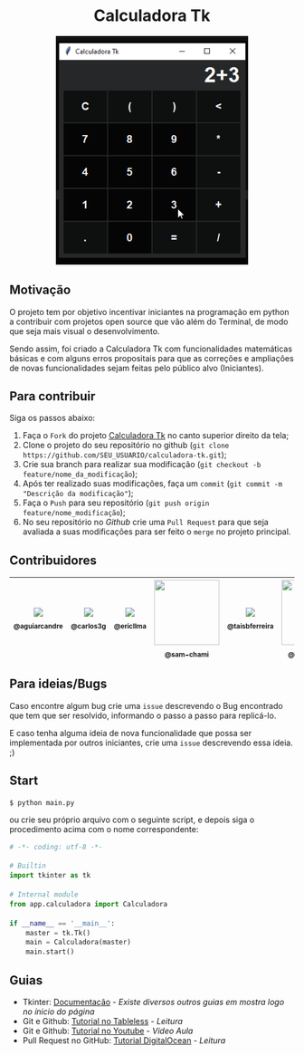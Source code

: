 <div align='center'>
    <h1>Calculadora Tk</h1>
    <img src='./demo/demo.gif' title='Demo da calculadora' width='340px' />
</div>

## Motivação
O projeto tem por objetivo incentivar iniciantes na programação em python a contribuir com projetos open source que vão além do Terminal, de modo que seja mais visual o desenvolvimento. 

Sendo assim, foi criado a Calculadora Tk com funcionalidades matemáticas básicas e com alguns erros propositais para que as correções e ampliações de novas funcionalidades sejam feitas pelo público alvo (Iniciantes).

## Para contribuir
Siga os passos abaixo:

1. Faça o `Fork` do projeto [Calculadora Tk](<https://github.com/matheusfelipeog/calculadora-tk.git>) no canto superior direito da tela;
2. Clone o projeto do seu repositório no github (`git clone https://github.com/SEU_USUARIO/calculadora-tk.git`);
3. Crie sua branch para realizar sua modificação (`git checkout -b feature/nome_da_modificação`);
4. Após ter realizado suas modificações, faça um `commit` (`git commit -m "Descrição da modificação"`);
5. Faça o `Push` para seu repositório (`git push origin feature/nome_modificação`);
6. No seu repositório no *Github* crie uma `Pull Request` para que seja avaliada a suas modificações para ser feito o `merge` no projeto principal.

## Contribuidores

| [<img src="https://avatars2.githubusercontent.com/u/25591464?s=115" /><br /><sub>@aguiarcandre</sub>](https://github.com/aguiarcandre) | [<img src="https://avatars2.githubusercontent.com/u/52337966?s=115" /><br /><sub>@carlos3g</sub>](https://github.com/carlos3g) | [<img src="https://avatars0.githubusercontent.com/u/67281981?s=115" /><br /><sub>@ericllma</sub>](https://github.com/ericllma) | [<img src="https://avatars0.githubusercontent.com/u/61357388?s=115" width="115px" height="115px" /><br /><sub>@sam-chami</sub>](https://github.com/sam-chami) | [<img src="https://avatars1.githubusercontent.com/u/64209523?s=115" /><br /><sub>@taisbferreira</sub>](https://github.com/taisbferreira) | [<img src="https://avatars.githubusercontent.com/u/85250817?v=4" width="115px" height="115px"/><br /><sub>@edilsonmatola</sub>](https://github.com/edilsonmatola) |
|:-:|:-:|:-:|:-:|:-:|:-:|

## Para ideias/Bugs
Caso encontre algum bug crie uma `issue` descrevendo o Bug encontrado que tem que ser resolvido, informando o passo a passo para replicá-lo.

E caso tenha alguma ideia de nova funcionalidade que possa ser implementada por outros iniciantes, crie uma `issue` descrevendo essa ideia. ;)

## Start
```
$ python main.py
```

ou crie seu próprio arquivo com o seguinte script, e depois siga o procedimento acima com o nome correspondente:
```Python
# -*- coding: utf-8 -*-

# Builtin
import tkinter as tk

# Internal module
from app.calculadora import Calculadora

if __name__ == '__main__':
    master = tk.Tk()
    main = Calculadora(master)
    main.start()
```

## Guias
- Tkinter: [Documentação](https://docs.python.org/3/library/tkinter.html) - *Existe diversos outros guias em mostra logo no ínicio do página*
- Git e Github: [Tutorial no Tableless](https://tableless.com.br/tudo-que-voce-queria-saber-sobre-git-e-github-mas-tinha-vergonha-de-perguntar/) - *Leitura*
- Git e Github: [Tutorial no Youtube](https://www.youtube.com/playlist?list=PLQCmSnNFVYnRdgxOC_ufH58NxlmM6VYd1) - *Vídeo Aula*
- Pull Request no GitHub: [Tutorial DigitalOcean](https://www.digitalocean.com/community/tutorials/como-criar-um-pull-request-no-github-pt) - *Leitura*
